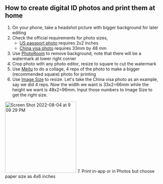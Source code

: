 ## How to create digital ID photos and print them at home

1. On your phone, take a headshot picture with bigger background for later editing
2. Check the official requirements for photo sizes, 
    * [US passport photo](https://travel.state.gov/content/travel/en/passports/how-apply/photos.html#:~:text=The%20correct%20size%20of%20a,the%20top%20of%20the%20head) requires 2x2 inches
    * [China visa photo](https://bio.visaforchina.org/SGP2_EN/generalinformation/news/282849.shtml#:~:text=It%20must%20be%20a%20color,of%20head%3A%2028mm%20to%2033mm.) requires 33mm by 48 mm
3. Use [PhotoRoom](https://www.photoroom.com/) to remove background, note that there will be a watermark at lower right corner
4. Crop photo with any photo editor, resize to square to cut the watermark
5. Use [Meitu](https://pc.meitu.com/) to do a collage, 4 reps of the photo to make a bigger (recommended square) photo for printing
6. Use [Image Size](https://apps.apple.com/us/app/image-size/id670766542) to resize. Let's take the China visa photo as an example, say we did 4 reps. Now the width we want is 33x2=66mm while the height we want is 48x2=96mm. Input those numbers to Image Size to get the right size.
<img width="233" alt="Screen Shot 2022-08-04 at 9 09 29 PM" src="https://user-images.githubusercontent.com/15622969/182980314-083a164e-8dc1-4c5a-bfff-5d0d3640ba67.png">
7. Print in-app or in Photos but choose paper size as 4x6 inches
